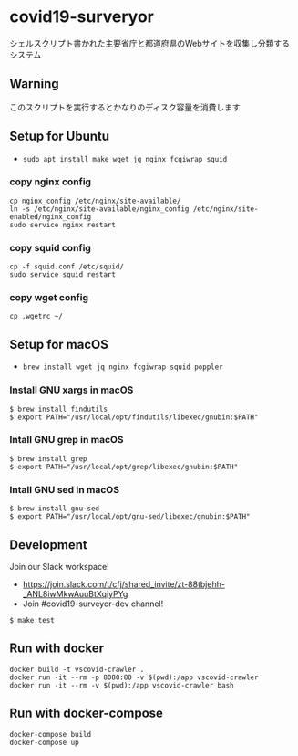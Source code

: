 # covid19-surveryor
シェルスクリプト書かれた主要省庁と都道府県のWebサイトを収集し分類するシステム

## Warning
このスクリプトを実行するとかなりのディスク容量を消費します

## Setup for Ubuntu
- `sudo apt install make wget jq nginx fcgiwrap squid`

### copy nginx config
```
cp nginx_config /etc/nginx/site-available/
ln -s /etc/nginx/site-available/nginx_config /etc/nginx/site-enabled/nginx_config
sudo service nginx restart
```

### copy squid config
```
cp -f squid.conf /etc/squid/
sudo service squid restart
```

### copy wget config
```
cp .wgetrc ~/
```

## Setup for macOS
- `brew install wget jq nginx fcgiwrap squid poppler`

### Install GNU xargs in macOS

```
$ brew install findutils
$ export PATH="/usr/local/opt/findutils/libexec/gnubin:$PATH"
```

### Intall GNU grep in macOS

```
$ brew install grep
$ export PATH="/usr/local/opt/grep/libexec/gnubin:$PATH"
```

### Intall GNU sed in macOS

```
$ brew install gnu-sed
$ export PATH="/usr/local/opt/gnu-sed/libexec/gnubin:$PATH"
```


## Development

Join our Slack workspace!
- https://join.slack.com/t/cfj/shared_invite/zt-88tbjehh-_ANL8iwMkwAuuBtXqiyPYg
- Join #covid19-surveyor-dev channel!

```
$ make test
```

## Run with docker

```
docker build -t vscovid-crawler .
docker run -it --rm -p 8080:80 -v $(pwd):/app vscovid-crawler
docker run -it --rm -v $(pwd):/app vscovid-crawler bash
```

## Run with docker-compose

```
docker-compose build
docker-compose up
```
